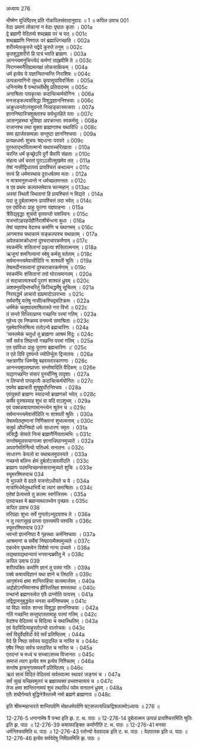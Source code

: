 अध्यायः 276

भीष्मेण युधिष्ठिरम् प्रति गोकपिलसंवादानुवादः ॥ 1 ॥
कपिल उवाच 	001  
वेदाः प्रमाणं लोकानां न वेदाः पृष्ठतः कृताः ।	001a  
द्वे ब्रह्मणी वेदितव्ये शब्दब्रह्म परं च यत् ॥	001c  
शब्दब्रह्मणि निष्णातः परं ब्रह्माधिगच्छति ।	002a  
शरीरमेतत्कुरुते यद्वेदे कुरुते तनुम् ॥	002c  
कृतशुद्धशरीरो हि पात्रं भवति ब्राह्मणः ।	003a  
आनन्त्यमनुचिन्त्येदं कर्मणां तद्ब्रवीमि ते ॥	003c  
निरागममनैतिह्यमत्यक्षं लोकसाक्षिकम् ।	004a  
धर्म इत्येव ये यज्ञान्वितन्वन्ति निराशिषः ॥	004c  
उत्पन्नत्यागिनो लुब्धाः कृपासूयाविवर्जिताः ।	005a  
धनिनामेष वै पन्थास्तीर्थेषु प्रतिपादनम् ॥	005c  
अनाश्रिताः पापकृत्याः कदाचित्कर्मयोगिनः ।	006a  
मनःसङ्कल्पसंसिद्धा विशुद्धज्ञाननिश्चयाः ॥	006c  
अक्रुध्यन्तोऽनसूयन्तो निरहङ्कारमत्सराः ।	007a  
ज्ञाननिष्ठास्त्रिशुक्लाश्च सर्वभूतहिते रताः ॥	007c  
आसन्गृहस्था भूयिष्ठा अपक्रान्ताः स्वकर्मसु ।	008a  
राजानश्च तथा युक्ता ब्राह्मणाश्च यथाविधि ॥	008c  
समा ह्यार्जवसम्पन्नाः सन्तुष्टा ज्ञाननिश्चयाः ।	009a  
प्रत्यक्षधर्माः शुचयः श्रद्दधानाः परावरे ॥	009c  
पुरस्ताद्भावितात्मानो यथावच्चरितव्रताः ।	010a  
चरन्ति धर्मं कृच्छ्रेऽपि दुर्गे चैवापि संहताः ॥	010c  
संहत्य धर्मं चरतां पुराऽऽसीत्सुखमेव तत् ।	011a  
तेषां नासीद्विधातव्यं प्रायश्चित्तं कथञ्चन ॥	011c  
सत्यं हि धर्ममास्थाय दुराधर्षतमा मताः ।	012a  
न मात्रामनुरुध्यन्ते न धर्मच्छलमन्ततः ॥	012c  
य एव प्रथमः कल्पस्तमेवात्र चरन्महान् ॥	013ac  
अस्यां स्थितौ स्थितानां हि प्रायश्चित्तं न विद्यते ।	014a  
यदा तु दुर्बलात्मानः प्रायश्चित्तं तदा भवेत् ॥	014c  
एत एवंविधाः प्राहुः पुराणा यज्ञवाहनाः ।	015a  
त्रैविद्यवृद्धाः शुचयो वृत्तवन्तो यशस्विनः ॥	015c  
यजन्तोऽहरहर्यज्ञैर्निराशीर्बन्धना बुधाः ।	016a  
तेषां यज्ञाश्च वेदाश्च कर्माणि च यथागमम् ॥	016c  
आगमाश्च यथाकामं सङ्कल्पाश्च यथाव्रतम् ।	017a  
अपेतकामक्रोधानां दुश्चराचारकर्मणाम् ॥	017c  
स्वकर्मभिः शंसितानां प्रकृत्या शंसितात्मनाम् ।	018a  
ऋजूनां शमनित्यानां स्वेषु कर्मसु वर्तताम् ॥	018c  
सर्वमानन्त्यमेवासीदिति नः शाश्वती श्रुतिः ।	019a  
तेषामदीनसत्वानां दुश्चराचारकर्मणाम् ॥	019c  
स्वकर्मभिः शंसितानां तपो घोरत्वमागतम् ।	020a  
तं सदाचारमाश्चर्यं पुराणं शाश्वतं ध्रुवम् ॥	020c  
अशक्नुवद्भिश्चरितुं किञ्चिद्धर्मेषु सूचितम् ।	021a  
निरापद्धर्म आचारो ह्यप्रमादोऽपराभवः ॥	021c  
सर्ववर्णेषु यत्तेषु नासीत्कश्चिद्व्यतिक्रमः ।	022a  
धर्ममेकं चतुष्पादमाश्रितास्ते नरा विभो ॥	022c  
तं सन्तो विधिवत्प्राप्य गच्छन्ति परमां गतिम् ।	023a  
गृहेभ्य एव निष्क्रम्य वनमन्ये समाश्रिताः ॥	023c  
गृहमेवाभिसंश्रित्य ततोऽन्ये ब्रह्मचारिणः ।	024a  
\'व्यस्तमेकं चतुर्धा तु ब्राह्मणा आश्रमं विदुः ॥	024c  
सर्वे सर्वत्र तिष्ठन्तो गच्छन्ति परमां गतिम् ।	025a  
एत एवंविधाः प्राहुः पुराणा ब्रह्मचारिणः ॥\'	025c  
त एते दिवि दृश्यन्ते ज्योतिर्भूता द्विजातयः ।	026a  
नक्षत्राणीव धिष्ण्येषु बहवस्तारकागणाः ।	026c  
आनन्त्यमुपसम्प्राप्ताः सन्तोषादिति वैदिकम् ॥	026e  
यद्यागच्छन्ति संसारं पुनर्योनिषु तादृशाः ।	027a  
न लिप्यन्ते पापकृत्यैः कदाचित्कर्मयोनितः ॥	027c  
एवमेव ब्रह्मचारी शुश्रूषुर्घोरनिश्चयः ।	028a  
एवंयुक्तो ब्राह्मणः स्यादन्यो ब्राह्मणको भवेत् ॥	028c  
कर्मैव पुरुषस्याह शुभं वा यदि वाऽशुभम् ।	029a  
एवं पक्वकषायाणामानन्त्येन श्रुतेन च ॥	029c  
सर्वमानन्त्यमेवासीदिति नः शाश्वती श्रुतिः ।	030a  
तेषामपेततृष्णानां निर्णिक्तानां शुभात्मनाम् ॥	030c  
चतुर्थ औपनिषदो धर्मः साधारणः स्मृतः ।	031a  
संसिद्धैः सेव्यते नित्यं ब्राह्मणैर्नियतात्मभिः ॥	031c  
सन्तोषमूलस्त्यागात्मा ज्ञानाधिष्ठानमुच्यते ।	032a  
अपवर्गमतिर्नित्यो यतिधर्मः सनातनः ॥	032c  
साधारणः केवलो वा यथाबलमुपास्यते ।	033a  
गच्छन्ते बलिनः क्षेमं दुर्बलोऽत्रावसीदति ।	033c  
ब्राह्मणः पदमन्विच्छन्संसारान्मुच्यते शुचिः ॥	033e  
स्यूमरश्मिरुवाच 	034  
ये भुञ्जते ये ददते यजन्तेऽधीयते च ये ।	034a  
मात्राभिर्धर्मलुब्धाभिर्ये वा त्यागं समाश्रिताः ॥	034c  
एतेषां प्रेत्यभावे तु कतमः स्वर्गजित्तमः ।	035a  
एतदाचक्ष्व मे ब्रह्मन्याथातथ्येन पृच्छतः ॥	035c  
कपिल उवाच 	036  
परिग्रहाः शुभाः सर्वे गुणतोऽभ्युदयाश्च ते ।	036a  
न तु त्यागसुखं प्राप्ता एतत्त्वमपि पश्यसि ॥	036c  
स्यूमरश्मिरुवाच 	037  
भवन्तो ज्ञाननिष्ठा वै गृहस्थाः कर्मनिश्चयाः ।	037a  
आश्रमाणां च सर्वेषां निष्ठायामैक्यमुच्यते ॥	037c  
एकत्वेन पृथक्त्वेन विशेषो नान्य उच्यते ।	038a  
तद्यथावद्यथान्यायं भगवान्प्रब्रवीतु मे ॥	038c  
कपिल उवाच 	039  
शरीरपक्तिः कर्माणि ज्ञानं तु परमा गतिः ।	039a  
पक्वे कषायविज्ञानं यथा ज्ञाने च तिष्ठति ॥	039c  
आनृशंस्यं क्षमा शान्तिरहिंसा सत्यमार्जवम् ।	040a  
अद्रोहोऽनभिमानश्च ह्रीस्तितिक्षा शमस्तथा ॥	040c  
पन्थानो ब्रह्मणस्त्वेत एतैः प्राप्नोति यत्परम् ।	041a  
तद्विद्वाननुबुद्ध्येत मनसा कर्मनिश्चयम् ॥	041c  
यां विप्राः सर्वतः शान्ता विशुद्धा ज्ञाननिश्चयाः ।	042a  
गतिं गच्छन्ति सन्तुष्टास्तामाहुः परमां गतिम् ॥	042c  
वेदांश्च वेदितव्यं च विदित्वा च यथास्थितिम् ।	043a  
एवं वेदविदित्याहुरतोऽन्यो वातरेचकः ॥	043c  
सर्वं विदुर्वेदविदो वेदे सर्वं प्रतिष्ठितम् ।	044a  
वेदे हि निष्ठा सर्वस्य यद्यदस्ति च नास्ति च ॥	044c  
एषैव निष्ठा सर्वत्र यत्तदस्ति च नास्ति च ।	045a  
एतदन्तं च मध्यं च सच्चाऽसच्च विजानतः ॥	045c  
समाप्तं त्याग इत्येव शम इत्येव निश्चितम् ।	046a  
सन्तोष इत्यनुगतमपवर्गे प्रतिष्ठितम् ॥	046c  
ऋतं सत्यं विदितं वेदितव्यं सर्वस्यात्मा स्थावरं जङ्गमं च ।	047a  
सर्वं सुखं यच्छिवमुत्तरं च ब्रह्माव्यक्तं प्रभवश्चाव्ययं च ॥	047c  
तेजः क्षमा शान्तिरनामयं शुभं तथाविधं व्योम सनातनं ध्रुवम् ।	048a  
एतैः शब्दैर्गम्यते बुद्धिनेत्रैस्तस्मै नमो ब्रह्मणे ब्राह्मणाय ॥ 	048c  

इति श्रीमन्महाभारते शान्तिपर्वणि मोक्षधर्मपर्वणि षट्सप्तत्यधिकद्विशततमोऽध्यायः ॥ 276 ॥

12-276-5 धनानामेष वै पन्था इति झ. ट. थ. पाठः ॥ 12-276-14 दुर्बलात्मन उत्पन्नं प्रायश्चित्तमिति श्रुतिः इति झ. पाठः ॥ 12-276-39 कषायपङ्क्तिः कर्माणीति ट. थ. पाठः ॥ 12-276-41 मनसा धर्मनिश्चयमिति ध. पाठः ॥ 12-276-43 रतोन्यो वेदवादक इति ट. थ. पाठः । वेदपातक इति ध. पाठः ॥ 12-276-46 इत्येव सर्ववेदेषु निष्ठितमिति झ. पाठः ॥
